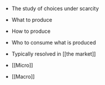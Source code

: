 - The study of choices under scarcity
- What to produce
- How to produce
- Who to consume what is produced

- Typically resolved in [[the market]]
- [[Micro]]
- [[Macro]]

